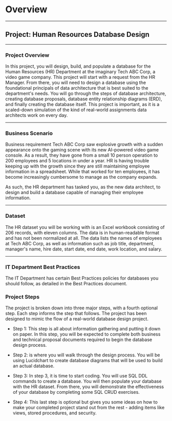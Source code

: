 

# Overview
------------------------------------------------------------------------------------------------------------------------------------------------------------
## Project: Human Resources Database Design
------------------------------------------------------------------------------------------------------------------------------------------------------------
### Project Overview

In this project, you will design, build, and populate a database for the Human Resources (HR) Department at the imaginary Tech ABC Corp, a video game company. This project will start with a request from the HR Manager. From there, you will need to design a database using the foundational principals of data architecture that is best suited to the department's needs. You will go through the steps of database architecture, creating database proposals, database entity relationship diagrams (ERD), and finally creating the database itself. This project is important, as it is a scaled-down simulation of the kind of real-world assignments data architects work on every day.

------------------------------------------------------------------------------------------------------------------------------------------------------------
### Business Scenario

Business requirement Tech ABC Corp saw explosive growth with a sudden appearance onto the gaming scene with its new AI-powered video game console. As a result, they have gone from a small 10 person operation to 200 employees and 5 locations in under a year. HR is having trouble keeping up with the growth since they are still maintaining employee information in a spreadsheet. While that worked for ten employees, it has become increasingly cumbersome to manage as the company expands.

As such, the HR department has tasked you, as the new data architect, to design and build a database capable of managing their employee information.

------------------------------------------------------------------------------------------------------------------------------------------------------------
### Dataset

The HR dataset you will be working with is an Excel workbook consisting of 206 records, with eleven columns. The data is in human-readable format and has not been normalized at all. The data lists the names of employees at Tech ABC Corp, as well as information such as job title, department, manager's name, hire date, start date, end date, work location, and salary.

------------------------------------------------------------------------------------------------------------------------------------------------------------
### IT Department Best Practices

The IT Department has certain Best Practices policies for databases you should follow, as detailed in the Best Practices document.

### Project Steps

The project is broken down into three major steps, with a fourth optional step. Each step informs the step that follows. The project has been designed to mimic the flow of a real-world database design project.

* Step 1: This step is all about information gathering and putting it down on paper. In this step, you will be expected to complete both business and technical proposal documents required to begin the database design process.

* Step 2: is where you will walk through the design process. You will be using Lucidchart to create database diagrams that will be used to build an actual database.

* Step 3: In step 3, it is time to start coding. You will use SQL DDL commands to create a database. You will then populate your database with the HR dataset. From there, you will demonstrate the effectiveness of your database by completing some SQL CRUD exercises.

* Step 4: This last step is optional but gives you some ideas on how to make your completed project stand out from the rest - adding items like views, stored procedures, and security.
